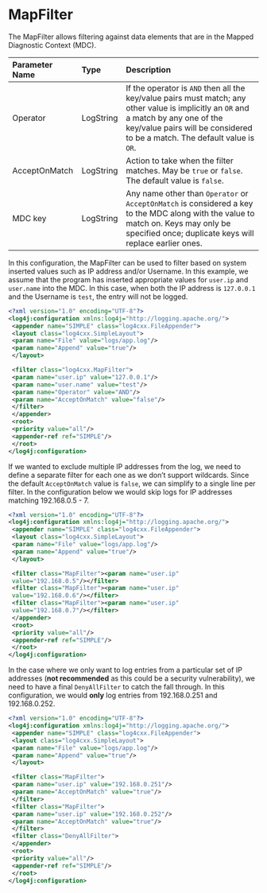 # MapFilter

The MapFilter allows filtering against data elements that are in the Mapped Diagnostic Context (MDC).

| **Parameter Name** 	| **Type**  	| **Description**                                                                                                                                                                                                    	|
|:-------------------	|:----------	|:-------------------------------------------------------------------------------------------------------------------------------------------------------------------------------------------------------------------	|
| Operator           	| LogString 	| If the operator is ```AND``` then all the key/value pairs must match; any other value is implicitly an ```OR``` and a match by any one of the key/value pairs will be considered to be a match. The default value is ```OR```. 	|
| AcceptOnMatch      	| LogString 	| Action to take when the filter matches. May be ```true``` or ```false```. The default value is ```false```.                                                                                                                    	|
| MDC key            	| LogString 	| Any name other than ```Operator``` or ```AcceptOnMatch``` is considered a key to the MDC along with the value to match on. Keys may only be specified once; duplicate keys will replace earlier ones.                      	|

In this configuration, the MapFilter can be used to filter based on system inserted values such as IP address and/or Username. In this example, we assume that the program has inserted appropriate values for ```user.ip``` and ```user.name``` into the MDC. In this case, when both the IP address is ```127.0.0.1``` and the Username is ```test```, the entry will not be logged.

```xml
<?xml version="1.0" encoding="UTF-8"?>
<log4j:configuration xmlns:log4j="http://logging.apache.org/">
 <appender name="SIMPLE" class="log4cxx.FileAppender">
 <layout class="log4cxx.SimpleLayout">
 <param name="File" value="logs/app.log"/>
 <param name="Append" value="true"/>
 </layout>

 <filter class="log4cxx.MapFilter">
 <param name="user.ip" value="127.0.0.1"/>
 <param name="user.name" value="test"/>
 <param name="Operator" value="AND"/>
 <param name="AcceptOnMatch" value="false"/>
 </filter>
 </appender>
 <root>
 <priority value="all"/>
 <appender-ref ref="SIMPLE"/>
 </root>
</log4j:configuration>
```

If we wanted to exclude multiple IP addresses from the log, we need to define a separate filter for each one as we don’t support wildcards. Since the default ```AcceptOnMatch``` value is ```false```, we can simplify to a single line per filter. In the configuration below we would skip logs for IP addresses matching 192.168.0.5 - 7.

```xml
<?xml version="1.0" encoding="UTF-8"?>
<log4j:configuration xmlns:log4j="http://logging.apache.org/">
 <appender name="SIMPLE" class="log4cxx.FileAppender">
 <layout class="log4cxx.SimpleLayout">
 <param name="File" value="logs/app.log"/>
 <param name="Append" value="true"/>
 </layout>

 <filter class="MapFilter"><param name="user.ip"
 value="192.168.0.5"/></filter>
 <filter class="MapFilter"><param name="user.ip"
 value="192.168.0.6"/></filter>
 <filter class="MapFilter"><param name="user.ip"
 value="192.168.0.7"/></filter>
 </appender>
 <root>
 <priority value="all"/>
 <appender-ref ref="SIMPLE"/>
 </root>
</log4j:configuration>
```

In the case where we only want to log entries from a particular set of IP addresses (**not recommended** as this could be a security vulnerability), we need to have a final ```DenyAllFilter``` to catch the fall through. In this configuration, we would **only** log entries from 192.168.0.251 and 192.168.0.252.

```xml
<?xml version="1.0" encoding="UTF-8"?>
<log4j:configuration xmlns:log4j="http://logging.apache.org/">
 <appender name="SIMPLE" class="log4cxx.FileAppender">
 <layout class="log4cxx.SimpleLayout">
 <param name="File" value="logs/app.log"/>
 <param name="Append" value="true"/>
 </layout>

 <filter class="MapFilter">
 <param name="user.ip" value="192.168.0.251"/>
 <param name="AcceptOnMatch" value="true"/>
 </filter>
 <filter class="MapFilter">
 <param name="user.ip" value="192.168.0.252"/>
 <param name="AcceptOnMatch" value="true"/>
 </filter>
 <filter class="DenyAllFilter">
 </appender>
 <root>
 <priority value="all"/>
 <appender-ref ref="SIMPLE"/>
 </root>
</log4j:configuration>
```
